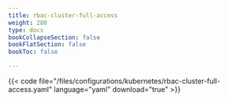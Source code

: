 ```yaml
---
title: rbac-cluster-full-access
weight: 280
type: docs
bookCollapseSection: false
bookFlatSection: false
bookToc: false

---
```


{{< code file="/files/configurations/kubernetes/rbac-cluster-full-access.yaml" language="yaml" download="true" >}}
